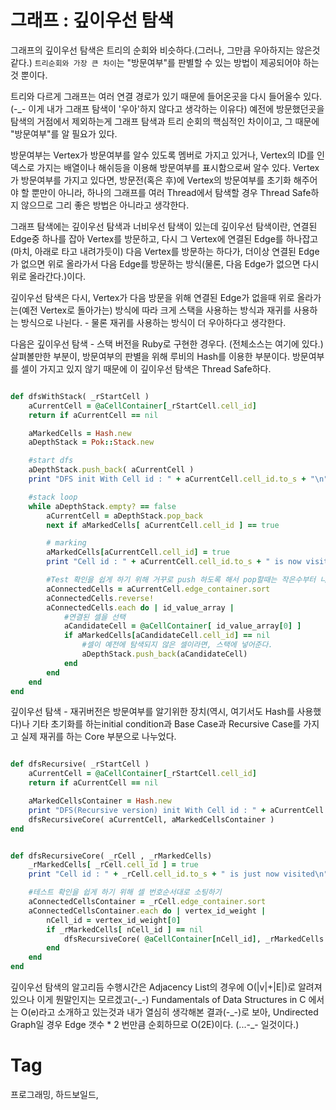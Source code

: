 그래프 : 깊이우선 탐색
==================

그래프의 깊이우선 탐색은 트리의 순회와 비슷하다.(그러나, 그만큼 우아하지는 않은것 같다.) ```트리순회와 가장 큰 차이```는 "방문여부"를 판별할 수 있는 방법이 제공되어야 하는것 뿐이다.

트리와 다르게 그래프는 여러 연결 경로가 있기 때문에 들어온곳을 다시 들어올수 있다.(-_- 이게 내가 그래프 탐색이 '우아'하지 않다고 생각하는 이유다) 예전에 방문했던곳을 탐색의 거점에서 제외하는게 그래프 탐색과 트리 순회의 핵심적인 차이이고, 그 때문에 "방문여부"를 알 필요가 있다.

방문여부는 Vertex가 방문여부를 알수 있도록 멤버로 가지고 있거나, Vertex의 ID를 인덱스로 가지는 배열이나 해쉬등을 이용해 방문여부를 표시함으로써 알수 있다. Vertex가 방문여부를 가지고 있다면, 방문전(혹은 후)에 Vertex의 방문여부를 초기화 해주어야 할 뿐만이 아니라, 하나의 그래프를 여러 Thread에서 탐색할 경우 Thread Safe하지 않으므로 그리 좋은 방법은 아니라고 생각한다.

그래프 탐색에는 깊이우선 탐색과 너비우선 탐색이 있는데 깊이우선 탐색이란, 연결된 Edge중 하나를 잡아 Vertex를 방문하고, 다시 그 Vertex에 연결된 Edge를 하나잡고 (마치, 아래로 타고 내려가듯이) 다음 Vertex를 방문하는 하다가, 더이상 연결된 Edge가 없으면 위로 올라가서 다음 Edge를 방문하는 방식(물론, 다음 Edge가 없으면 다시 위로 올라간다.)이다.

깊이우선 탐색은 다시, Vertex가 다음 방문을 위해 연결된 Edge가 없을때 위로 올라가는(예전 Vertex로 돌아가는) 방식에 따라 크게 스택을 사용하는 방식과 재귀를 사용하는 방식으로 나뉜다. - 물론 재귀를 사용하는 방식이 더 우아하다고 생각한다.

다음은 깊이우선 탐색 - 스택 버전을 Ruby로 구현한 경우다. (전체소스는 여기에 있다.)
살펴볼만한 부분이, 방문여부의 판별을 위해 루비의 Hash를 이용한 부분이다. 방문여부를 셀이 가지고 있지 않기 때문에 이 깊이우선 탐색은 Thread Safe하다.

```ruby

def dfsWithStack( _rStartCell )
    aCurrentCell = @aCellContainer[_rStartCell.cell_id]
    return if aCurrentCell == nil

    aMarkedCells = Hash.new
    aDepthStack = Pok::Stack.new

    #start dfs
    aDepthStack.push_back( aCurrentCell )
    print "DFS init With Cell id : " + aCurrentCell.cell_id.to_s + "\n"

    #stack loop
    while aDepthStack.empty? == false
        aCurrentCell = aDepthStack.pop_back
        next if aMarkedCells[ aCurrentCell.cell_id ] == true

        # marking
        aMarkedCells[aCurrentCell.cell_id] = true
        print "Cell id : " + aCurrentCell.cell_id.to_s + " is now visited\n"

        #Test 확인을 쉽게 하기 위해 거꾸로 push 하도록 해서 pop할때는 작은수부터 나오게
        aConnectedCells = aCurrentCell.edge_container.sort
        aConnectedCells.reverse!
        aConnectedCells.each do | id_value_array |
            #연결된 셀을 선택
            aCandidateCell = @aCellContainer[ id_value_array[0] ]
            if aMarkedCells[aCandidateCell.cell_id] == nil
                #셀이 예전에 탐색되지 않은 셀이라면, 스택에 넣어준다.
                aDepthStack.push_back(aCandidateCell)
            end
        end
    end
end

```

깊이우선 탐색 - 재귀버전은 방문여부를 알기위한 장치(역시, 여기서도 Hash를 사용했다)나 기타 초기화를 하는initial condition과 Base Case과 Recursive Case를 가지고 실제 재귀를 하는 Core 부분으로 나누었다.

```ruby

def dfsRecursive( _rStartCell )
    aCurrentCell = @aCellContainer[_rStartCell.cell_id]
    return if aCurrentCell == nil

    aMarkedCellsContainer = Hash.new
    print "DFS(Recursive version) init With Cell id : " + aCurrentCell.cell_id.to_s + "\n"
    dfsRecursiveCore( aCurrentCell, aMarkedCellsContainer )
end


def dfsRecursiveCore( _rCell , _rMarkedCells)
    _rMarkedCells[ _rCell.cell_id ] = true
    print "Cell id : " + _rCell.cell_id.to_s + " is just now visited\n"

    #테스트 확인을 쉽게 하기 위해 셀 번호순서대로 소팅하기
    aConnectedCellsContainer = _rCell.edge_container.sort
    aConnectedCellsContainer.each do | vertex_id_weight |
        nCell_id = vertex_id_weight[0]
        if _rMarkedCells[ nCell_id ] == nil
            dfsRecursiveCore( @aCellContainer[nCell_id], _rMarkedCells )
        end
    end
end

```

깊이우선 탐색의 알고리듬 수행시간은 Adjacency List의 경우에 O(|v|+|E|)로 알려져 있으나 이게 뭔말인지는 모르겠고(-\_-) Fundamentals of Data Structures in C 에서는 O(e)라고 소개하고 있는것과 내가 열심히 생각해본 결과(-\_-)로 보아, Undirected Graph일 경우 Edge 갯수 * 2 번만큼 순회하므로 O(2E)이다. (...-\_- 일것이다.)

Tag
====
프로그래밍, 하드보일드,